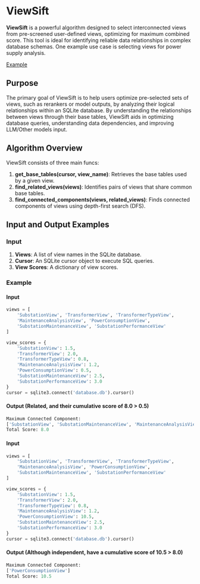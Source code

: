 # ViewSift

**ViewSift** is a powerful algorithm designed to select interconnected views from pre-screened user-defined views, optimizing for maximum combined score. This tool is ideal for identifying reliable data relationships in complex database schemas. One example use case is selecting views for power supply analysis.

[Example](schema.png)

## Purpose

The primary goal of ViewSift is to help users optimize pre-selected sets of views, such as rerankers or model outputs, by analyzing their logical relationships within an SQLite database. By understanding the relationships between views through their base tables, ViewSift aids in optimizing database queries, understanding data dependencies, and improving LLM/Other models input.

## Algorithm Overview

ViewSift consists of three main funcs:

1. **get_base_tables(cursor, view_name)**: Retrieves the base tables used by a given view.
2. **find_related_views(views)**: Identifies pairs of views that share common base tables.
3. **find_connected_components(views, related_views)**: Finds connected components of views using depth-first search (DFS).

## Input and Output Examples

### Input

1. **Views**: A list of view names in the SQLite database.
2. **Cursor**: An SQLite cursor object to execute SQL queries.
3. **View Scores**: A dictionary of view scores.

### Example

#### Input 
```python
views = [
    'SubstationView', 'TransformerView', 'TransformerTypeView',
    'MaintenanceAnalysisView', 'PowerConsumptionView',
    'SubstationMaintenanceView', 'SubstationPerformanceView'
]

view_scores = {
    'SubstationView': 1.5,
    'TransformerView': 2.0,
    'TransformerTypeView': 0.8,
    'MaintenanceAnalysisView': 1.2,
    'PowerConsumptionView': 0.5,
    'SubstationMaintenanceView': 2.5,
    'SubstationPerformanceView': 3.0
}
cursor = sqlite3.connect('database.db').cursor()
```

#### Output (Related, and their cumulative score of 8.0 > 0.5)
```python
Maximum Connected Component: 
['SubstationView', 'SubstationMaintenanceView', 'MaintenanceAnalysisView', 'TransformerView', 'TransformerTypeView'] 
Total Score: 8.0
```

#### Input
```python
views = [
    'SubstationView', 'TransformerView', 'TransformerTypeView',
    'MaintenanceAnalysisView', 'PowerConsumptionView',
    'SubstationMaintenanceView', 'SubstationPerformanceView'
]

view_scores = {
    'SubstationView': 1.5,
    'TransformerView': 2.0,
    'TransformerTypeView': 0.8,
    'MaintenanceAnalysisView': 1.2,
    'PowerConsumptionView': 10.5,
    'SubstationMaintenanceView': 2.5,
    'SubstationPerformanceView': 3.0
}
cursor = sqlite3.connect('database.db').cursor()
```

#### Output (Although independent, have a cumulative score of 10.5 > 8.0)
```python
Maximum Connected Component: 
['PowerConsumptionView'] 
Total Score: 10.5
```